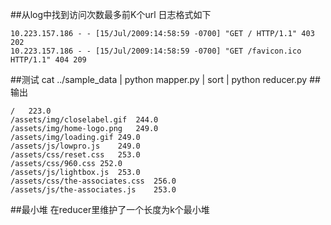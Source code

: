 ##从log中找到访问次数最多前K个url
日志格式如下
```
10.223.157.186 - - [15/Jul/2009:14:58:59 -0700] "GET / HTTP/1.1" 403 202
10.223.157.186 - - [15/Jul/2009:14:58:59 -0700] "GET /favicon.ico HTTP/1.1" 404 209
```
##测试
cat ../sample_data | python mapper.py | sort | python reducer.py 
##输出
```
/	223.0
/assets/img/closelabel.gif	244.0
/assets/img/home-logo.png	249.0
/assets/img/loading.gif	249.0
/assets/js/lowpro.js	249.0
/assets/css/reset.css	253.0
/assets/css/960.css	252.0
/assets/js/lightbox.js	253.0
/assets/css/the-associates.css	256.0
/assets/js/the-associates.js	253.0
```
##最小堆
在reducer里维护了一个长度为k个最小堆
